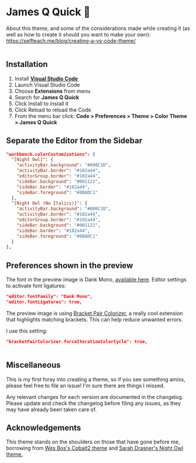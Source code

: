 # James Q Quick 🏃

About this theme, and some of the considerations made while creating it (as well as how to create it should you want to make your own): https://selfteach.me/blog/creating-a-vs-code-theme/

![]()

## Installation

1. Install **[Visual Studio Code](https://code.visualstudio.com/)**
2. Launch Visual Studio Code
3. Choose **Extensions** from menu
4. Search for **James Q Quick**
5. Click Install to install it
6. Click Reload to reload the Code
7. From the menu bar click: **Code > Preferences > Theme > Color Theme > James Q Quick**

## Separate the Editor from the Sidebar

```json
"workbench.colorCustomizations": {
  "[Night Owl]": {
    "activityBar.background": "#000C1D",
    "activityBar.border": "#102a44",
    "editorGroup.border": "#102a44",
    "sideBar.background": "#001122",
    "sideBar.border": "#102a44",
    "sideBar.foreground": "#8BADC1"
  },
  "[Night Owl (No Italics)]": {
    "activityBar.background": "#000C1D",
    "activityBar.border": "#102a44",
    "editorGroup.border": "#102a44",
    "sideBar.background": "#001122",
    "sideBar.border": "#102a44",
    "sideBar.foreground": "#8BADC1"
  }
},
```

## Preferences shown in the preview

The font in the preview image is Dank Mono, [available here](https://dank.sh/). Editor settings to activate font ligatures:

```json
"editor.fontFamily": "Dank Mono",
"editor.fontLigatures": true,
```

The preview image is using [Bracket Pair Colorizer](https://marketplace.visualstudio.com/items?itemName=CoenraadS.bracket-pair-colorizer), a really cool extension that highlights matching brackets. This can help reduce unwanted errors.

I use this setting:

```json
"bracketPairColorizer.forceIterationColorCycle": true,
```

![]()

## Miscellaneous

This is my first foray into creating a theme, so if you see something amiss, please feel free to file an issue! I'm sure there are things I missed.

Any relevant changes for each version are documented in the changelog. Please update and check the changelog before filing any issues, as they may have already been taken care of.

## Acknowledgements

This theme stands on the shoulders on those that have gone before me, borrowing from [Wes Bos's Cobalt2 theme](https://github.com/wesbos/cobalt2-vscode) and [Sarah Drasner's Night Owl theme.](https://github.com/sdras/night-owl-vscode-theme)
